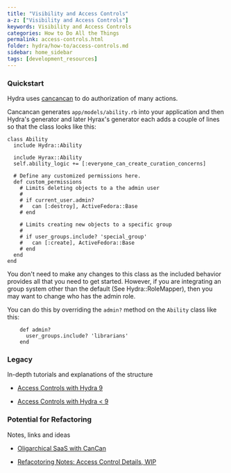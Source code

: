 ```yaml
---
title: "Visibility and Access Controls"
a-z: ["Visibility and Access Controls"]
keywords: Visibility and Access Controls
categories: How to Do All the Things
permalink: access-controls.html
folder: hydra/how-to/access-controls.md
sidebar: home_sidebar
tags: [development_resources]
---
```

### Quickstart
Hydra uses [cancancan](https://github.com/CanCanCommunity/cancancan#1-define-abilities) to do authorization of many actions.

Cancancan generates `app/models/ability.rb` into your application and then Hydra's generator and later Hyrax's generator each adds a couple of lines so that the class looks like this:

```
class Ability
  include Hydra::Ability

  include Hyrax::Ability
  self.ability_logic += [:everyone_can_create_curation_concerns]

  # Define any customized permissions here.
  def custom_permissions
    # Limits deleting objects to a the admin user
    #
    # if current_user.admin?
    #   can [:destroy], ActiveFedora::Base
    # end

    # Limits creating new objects to a specific group
    #
    # if user_groups.include? 'special_group'
    #   can [:create], ActiveFedora::Base
    # end
  end
end
```

You don't need to make any changes to this class as the included behavior provides all that you need to get started.   However, if you are integrating an group system other than the default (See Hydra::RoleMapper), then you may want to change who has the admin role.

You can do this by overriding the `admin?` method on the `Ability` class like this:

```
    def admin?
      user_groups.include? 'librarians'
    end
```
### Legacy

In-depth tutorials and explanations of the structure

- [Access Controls with Hydra 9](https://github.com/samvera/hydra-head/wiki/Access-Controls-with-Hydra)

- [Access Controls with Hydra < 9](https://github.com/samvera/hydra-head/wiki/Access-Controls)

### Potential for Refactoring

Notes, links and ideas

- [Oligarchical SaaS with CanCan](https://schwad.github.io/ruby/cancan/saas/2017/04/06/oligarchical-saas-with-cancan.html)

- [Refacotoring Notes: Access Control Details, WIP](https://docs.google.com/document/d/1tWpV8b11WZ5qXP0ZHgFtatVuRg3YFUoMA7jPzU-QB34/edit?usp=sharing)
